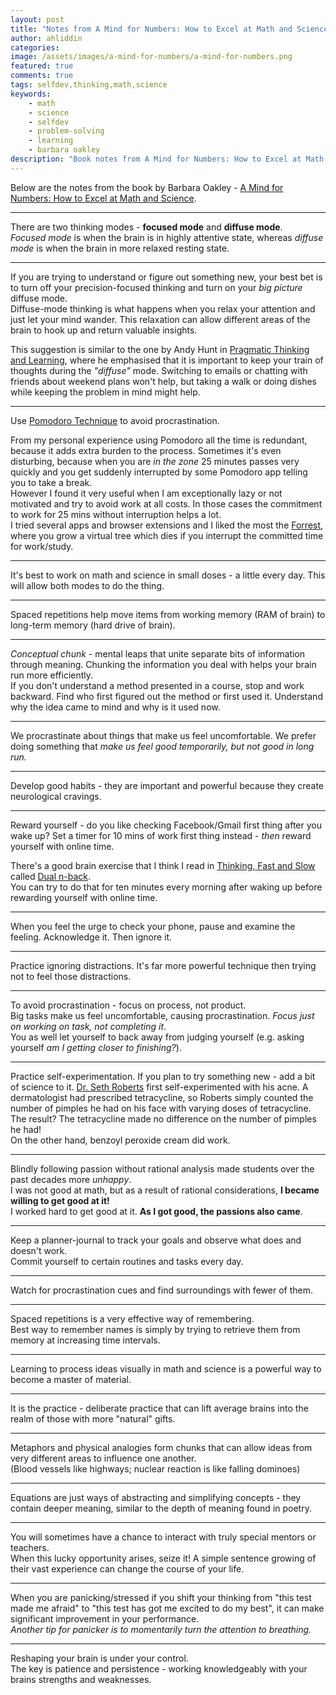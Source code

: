 ```yaml
---
layout: post
title: "Notes from A Mind for Numbers: How to Excel at Math and Science"
author: ahliddin
categories:
image: /assets/images/a-mind-for-numbers/a-mind-for-numbers.png
featured: true
comments: true
tags: selfdev,thinking,math,science
keywords:
    - math
    - science
    - selfdev
    - problem-solving
    - learning
    - barbara oakley
description: "Book notes from A Mind for Numbers: How to Excel at Math and Science"
---
```

Below are the notes from the book by Barbara Oakley - [A Mind for Numbers: How to Excel at Math and Science](https://barbaraoakley.com/books/a-mind-for-numbers/).  

***
There are two thinking modes - **focused mode** and **diffuse mode**.   
*Focused mode* is when the brain is in highly attentive state, whereas *diffuse mode* is when the brain in more relaxed resting state.
 
***
If you are trying to understand or figure out something new, your best bet is to turn off your precision-focused thinking and turn on your *big picture* diffuse mode.  
Diffuse-mode thinking is what happens when you relax your attention and just let your mind wander.
This relaxation can allow different areas of the brain to hook up and return valuable insights.  
 
<div class="note-comment">
This suggestion is similar to the one by Andy Hunt in <a href="https://programmer9.com/2020/12/20/booknotes-pragmatic-thinking-and-learning.html">Pragmatic Thinking and Learning</a>, 
where he emphasised that it is important to keep your train of thoughts during the <i>"diffuse"</i> mode.
Switching to emails or chatting with friends about weekend plans won't help, but taking a walk or doing dishes while keeping the problem in mind might help.
</div>

***
Use [Pomodoro Technique](https://en.wikipedia.org/wiki/Pomodoro_Technique) to avoid procrastination.
<div class="note-comment"> 
From my personal experience using Pomodoro all the time is redundant, because it adds extra burden to the process.  
Sometimes it's even disturbing, because when you are <i>in the zone</i> 25 minutes passes very quickly and you get suddenly interrupted by some Pomodoro app telling you to take a break.<br>  
However I found it very useful when I am exceptionally lazy or not motivated and try to avoid work at all costs. 
In those cases the commitment to work for 25 mins without interruption helps a lot.<br>
I tried several apps and browser extensions and I liked the most the <a href="https://www.forestapp.cc">Forrest</a>, 
where you grow a virtual tree which dies if you interrupt the committed time for work/study.
</div>
   
***
It's best to work on math and science in small doses - a little every day. This will allow both modes to do the thing. 

***
Spaced repetitions help move items from working memory (RAM of brain) to long-term memory (hard drive of brain).

***
*Conceptual chunk* - mental leaps that unite separate bits of information through meaning. Chunking the information you deal with helps your brain run more efficiently.  
If you don't understand a method presented in a course, stop and work backward.
Find who first figured out the method or first used it. Understand why the idea came to mind and why is it used now. 

***
We procrastinate about things that make us feel uncomfortable. We prefer doing something that *make us feel good temporarily, but not good in long run.*

***
Develop good habits - they are important and powerful because they create neurological cravings. 

***
Reward yourself - do you like checking Facebook/Gmail first thing after you wake up?
Set a timer for 10 mins of work first thing instead - *then* reward yourself with online time.

<div class="note-comment"> 
There's a good brain exercise that I think I read in <a href="https://www.goodreads.com/book/show/11468377-thinking-fast-and-slow">Thinking, Fast and Slow</a><br>
called <a href="https://en.wikipedia.org/wiki/N-back#Dual_n-back">Dual n-back</a>.<br>
You can try to do that for ten minutes every morning after waking up before rewarding yourself with online time.
</div>

***
When you feel the urge to check your phone, pause and examine the feeling. Acknowledge it. Then ignore it.

***
Practice ignoring distractions. It's far more powerful technique then trying not to feel those distractions. 

***
To avoid procrastination - focus on process, not product.  
Big tasks make us feel uncomfortable, causing procrastination. 
*Focus just on working on task, not completing it*.  
You as well let yourself to back away from judging yourself (e.g. asking yourself *am I getting closer to finishing?*).

***
Practice self-experimentation. If you plan to try something new - add a bit of science to it. 
[Dr. Seth Roberts](https://en.wikipedia.org/wiki/Seth_Roberts) first self-experimented with his acne. 
A dermatologist had prescribed tetracycline, so Roberts simply counted the number of pimples he had on his face with varying doses of
tetracycline. The result? The tetracycline made no difference on the number of pimples he had!  
On the other hand, benzoyl peroxide cream did work.
 
***
Blindly following passion without rational analysis made students over the past decades more *unhappy*.  
I was not good at math, but as a result of rational considerations, **I became willing to get good at it!**  
I worked hard to get good at it. **As I got good, the passions also came**.

***
Keep a planner-journal to track your goals and observe what does and doesn't work.   
Commit yourself to certain routines and tasks every day.

***
Watch for procrastination cues and find surroundings with fewer of them.

***
Spaced repetitions is a very effective way of remembering.  
Best way to remember names is simply by trying to retrieve them from memory at increasing time intervals.  

***
Learning to process ideas visually in math and science is a powerful way to become a master of material.

***
It is the practice - deliberate practice that can lift average brains into the realm of those with more "natural" gifts.  

***
Metaphors and physical analogies form chunks that can allow ideas from very different areas to influence one another.  
(Blood vessels like highways; nuclear reaction is like falling dominoes)

***
Equations are just ways of abstracting and simplifying concepts - they contain deeper meaning, similar to the depth of meaning found in poetry.

***
You will sometimes have a chance to interact with truly special mentors or teachers.  
When this lucky opportunity arises, seize it! A simple sentence growing of their vast experience can change the course of your life.  

***
When you are panicking/stressed if you shift your thinking from "this test made me afraid" to "this test has got me excited to do my best",
it can make significant improvement in your performance.  
*Another tip for panicker is to momentarily turn the attention to breathing.* 

***
Reshaping your brain is under your control.  
The key is patience and persistence - working knowledgeably with your brains strengths and weaknesses.

